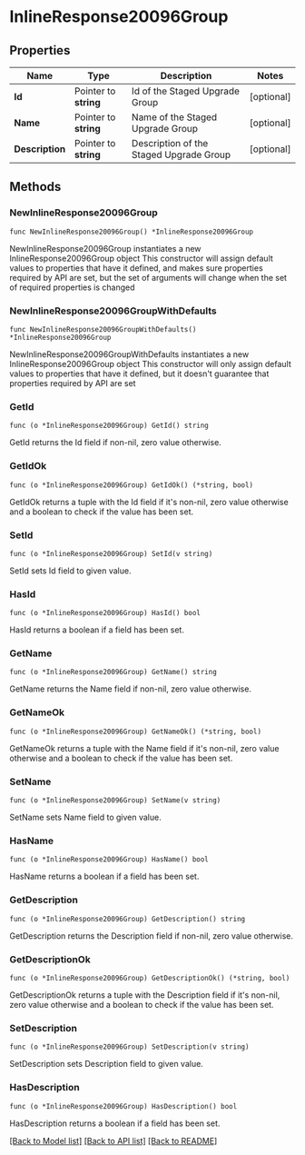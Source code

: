 # InlineResponse20096Group

## Properties

Name | Type | Description | Notes
------------ | ------------- | ------------- | -------------
**Id** | Pointer to **string** | Id of the Staged Upgrade Group | [optional] 
**Name** | Pointer to **string** | Name of the Staged Upgrade Group | [optional] 
**Description** | Pointer to **string** | Description of the Staged Upgrade Group | [optional] 

## Methods

### NewInlineResponse20096Group

`func NewInlineResponse20096Group() *InlineResponse20096Group`

NewInlineResponse20096Group instantiates a new InlineResponse20096Group object
This constructor will assign default values to properties that have it defined,
and makes sure properties required by API are set, but the set of arguments
will change when the set of required properties is changed

### NewInlineResponse20096GroupWithDefaults

`func NewInlineResponse20096GroupWithDefaults() *InlineResponse20096Group`

NewInlineResponse20096GroupWithDefaults instantiates a new InlineResponse20096Group object
This constructor will only assign default values to properties that have it defined,
but it doesn't guarantee that properties required by API are set

### GetId

`func (o *InlineResponse20096Group) GetId() string`

GetId returns the Id field if non-nil, zero value otherwise.

### GetIdOk

`func (o *InlineResponse20096Group) GetIdOk() (*string, bool)`

GetIdOk returns a tuple with the Id field if it's non-nil, zero value otherwise
and a boolean to check if the value has been set.

### SetId

`func (o *InlineResponse20096Group) SetId(v string)`

SetId sets Id field to given value.

### HasId

`func (o *InlineResponse20096Group) HasId() bool`

HasId returns a boolean if a field has been set.

### GetName

`func (o *InlineResponse20096Group) GetName() string`

GetName returns the Name field if non-nil, zero value otherwise.

### GetNameOk

`func (o *InlineResponse20096Group) GetNameOk() (*string, bool)`

GetNameOk returns a tuple with the Name field if it's non-nil, zero value otherwise
and a boolean to check if the value has been set.

### SetName

`func (o *InlineResponse20096Group) SetName(v string)`

SetName sets Name field to given value.

### HasName

`func (o *InlineResponse20096Group) HasName() bool`

HasName returns a boolean if a field has been set.

### GetDescription

`func (o *InlineResponse20096Group) GetDescription() string`

GetDescription returns the Description field if non-nil, zero value otherwise.

### GetDescriptionOk

`func (o *InlineResponse20096Group) GetDescriptionOk() (*string, bool)`

GetDescriptionOk returns a tuple with the Description field if it's non-nil, zero value otherwise
and a boolean to check if the value has been set.

### SetDescription

`func (o *InlineResponse20096Group) SetDescription(v string)`

SetDescription sets Description field to given value.

### HasDescription

`func (o *InlineResponse20096Group) HasDescription() bool`

HasDescription returns a boolean if a field has been set.


[[Back to Model list]](../README.md#documentation-for-models) [[Back to API list]](../README.md#documentation-for-api-endpoints) [[Back to README]](../README.md)


